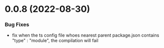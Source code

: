 # 0.0.8 (2022-08-30)

### Bug Fixes 
- fix when the ts config file whoes nearest parent package.json contains "type" : "module", the compilation will fail
